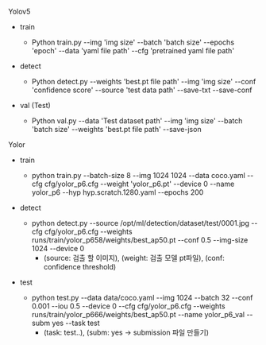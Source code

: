 Yolov5
 - train
   - Python train.py --img 'img size' --batch 'batch size' --epochs 'epoch' --data 'yaml file path' --cfg 'pretrained yaml file path'
 
 - detect
   - Python detect.py --weights 'best.pt file path' --img 'img size' --conf 'confidence score' --source 'test data path' --save-txt --save-conf
 
 - val (Test)
   - Python val.py --data 'Test dataset path' --img 'img size' --batch 'batch size' --weights 'best.pt file path' --save-json  



Yolor 
 - train 
   - python train.py --batch-size 8 --img 1024 1024 --data coco.yaml --cfg cfg/yolor_p6.cfg --weight 'yolor_p6.pt' --device 0 --name yolor_p6 --hyp hyp.scratch.1280.yaml --epochs 200
   
 - detect
   - python detect.py --source /opt/ml/detection/dataset/test/0001.jpg --cfg cfg/yolor_p6.cfg --weights runs/train/yolor_p658/weights/best_ap50.pt --conf 0.5 --img-size 1024 --device 0
     - (source: 검출 할 이미지), (weight: 검출 모델 pt파일), (conf: confidence threshold)
           
 - test
   - python test.py --data data/coco.yaml --img 1024 --batch 32 --conf 0.001 --iou 0.5 --device 0 --cfg cfg/yolor_p6.cfg --weights runs/train/yolor_p666/weights/best_ap50.pt --name yolor_p6_val --subm yes --task test
     - (task: test..), (subm: yes -> submission 파일 만들기)
   
